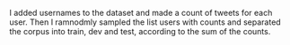 I  added usernames to the dataset and made a count of tweets for each user. Then I ramnodmly sampled the list users with counts and separated the corpus into train, dev and test, according to the sum of the counts.  
